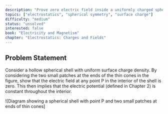 ```yaml
---
description: "Prove zero electric field inside a uniformly charged spherical shell"
topics: ["electrostatics", "spherical symmetry", "surface charge"]
difficulty: "medium"
status: "unsolved"
interested: false
book: "Electricity and Magnetism"
chapter: "Electrostatics: Charges and Fields"
---
```


## Problem Statement
Consider a hollow spherical shell with uniform surface charge density. By considering the two small patches at the ends of the thin cones in the figure, show that the electric field at any point P in the interior of the shell is zero. This then implies that the electric potential (defined in Chapter 2) is constant throughout the interior.

![Diagram showing a spherical shell with point P and two small patches at ends of thin cones]
